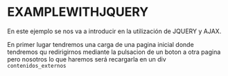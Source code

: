 # EXAMPLEWITHJQUERY

En este ejemplo se nos va a introducir en la utilización de JQUERY y AJAX.

En primer lugar tendremos una carga de una pagina inicial donde tendremos qu redirigirnos
mediante la pulsacion de un boton a otra pagina pero nosotros lo que haremos
será recargarla en un div `contenidos_externos`